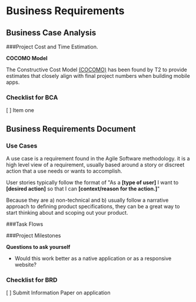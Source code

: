 # Business Requirements

## Business Case Analysis

###Project Cost and Time Estimation.




**COCOMO Model**

The Constructive Cost Model [(COCOMO)](https://en.wikipedia.org/wiki/COCOMO) has been found by T2 to provide estimates that closely align with final project numbers when building mobile apps. 

### Checklist for BCA
[ ] Item one  


## Business Requirements Document

### Use Cases

A use case is a requirement found in the Agile Software methodology. it is a high level view of a requirement, usually based around a story or discreet action that a use needs or wants to accomplish.

User stories typically follow the format of "As a **[type of user]** I want to **[desired action]** so that I can **[context/reason for the action.]**"

Because they are a) non-technical and b) usually follow a narrative approach to defining product specifications, they can be a great way to start thinking about and scoping out your product. 


###Task Flows



###Project Milestones

**Questions to ask yourself**
- Would this work better as a native application or as a responsive website?


### Checklist for BRD
[ ] Submit Information Paper on application